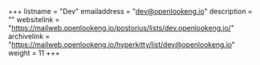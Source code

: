 +++ 
listname = "Dev" 
emailaddress = "dev@openlookeng.io" 
description = "" 
websitelink = "https://mailweb.openlookeng.io/postorius/lists/dev.openlookeng.io/" 
archivelink = "https://mailweb.openlookeng.io/hyperkitty/list/dev@openlookeng.io"
weight = 11 
+++
